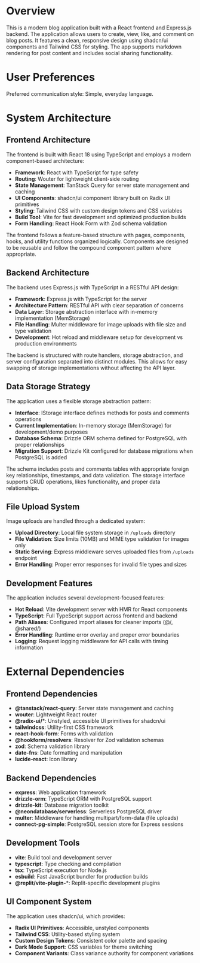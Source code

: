# Overview

This is a modern blog application built with a React frontend and Express.js backend. The application allows users to create, view, like, and comment on blog posts. It features a clean, responsive design using shadcn/ui components and Tailwind CSS for styling. The app supports markdown rendering for post content and includes social sharing functionality.

# User Preferences

Preferred communication style: Simple, everyday language.

# System Architecture

## Frontend Architecture

The frontend is built with React 18 using TypeScript and employs a modern component-based architecture:

- **Framework**: React with TypeScript for type safety
- **Routing**: Wouter for lightweight client-side routing
- **State Management**: TanStack Query for server state management and caching
- **UI Components**: shadcn/ui component library built on Radix UI primitives
- **Styling**: Tailwind CSS with custom design tokens and CSS variables
- **Build Tool**: Vite for fast development and optimized production builds
- **Form Handling**: React Hook Form with Zod schema validation

The frontend follows a feature-based structure with pages, components, hooks, and utility functions organized logically. Components are designed to be reusable and follow the compound component pattern where appropriate.

## Backend Architecture

The backend uses Express.js with TypeScript in a RESTful API design:

- **Framework**: Express.js with TypeScript for the server
- **Architecture Pattern**: RESTful API with clear separation of concerns
- **Data Layer**: Storage abstraction interface with in-memory implementation (MemStorage)
- **File Handling**: Multer middleware for image uploads with file size and type validation
- **Development**: Hot reload and middleware setup for development vs production environments

The backend is structured with route handlers, storage abstraction, and server configuration separated into distinct modules. This allows for easy swapping of storage implementations without affecting the API layer.

## Data Storage Strategy

The application uses a flexible storage abstraction pattern:

- **Interface**: IStorage interface defines methods for posts and comments operations
- **Current Implementation**: In-memory storage (MemStorage) for development/demo purposes
- **Database Schema**: Drizzle ORM schema defined for PostgreSQL with proper relationships
- **Migration Support**: Drizzle Kit configured for database migrations when PostgreSQL is added

The schema includes posts and comments tables with appropriate foreign key relationships, timestamps, and data validation. The storage interface supports CRUD operations, likes functionality, and proper data relationships.

## File Upload System

Image uploads are handled through a dedicated system:

- **Upload Directory**: Local file system storage in `/uploads` directory
- **File Validation**: Size limits (10MB) and MIME type validation for images only
- **Static Serving**: Express middleware serves uploaded files from `/uploads` endpoint
- **Error Handling**: Proper error responses for invalid file types and sizes

## Development Features

The application includes several development-focused features:

- **Hot Reload**: Vite development server with HMR for React components
- **TypeScript**: Full TypeScript support across frontend and backend
- **Path Aliases**: Configured import aliases for cleaner imports (@/, @shared/)
- **Error Handling**: Runtime error overlay and proper error boundaries
- **Logging**: Request logging middleware for API calls with timing information

# External Dependencies

## Frontend Dependencies

- **@tanstack/react-query**: Server state management and caching
- **wouter**: Lightweight React router
- **@radix-ui/***: Unstyled, accessible UI primitives for shadcn/ui
- **tailwindcss**: Utility-first CSS framework
- **react-hook-form**: Forms with validation
- **@hookform/resolvers**: Resolver for Zod validation schemas
- **zod**: Schema validation library
- **date-fns**: Date formatting and manipulation
- **lucide-react**: Icon library

## Backend Dependencies

- **express**: Web application framework
- **drizzle-orm**: TypeScript ORM with PostgreSQL support
- **drizzle-kit**: Database migration toolkit
- **@neondatabase/serverless**: Serverless PostgreSQL driver
- **multer**: Middleware for handling multipart/form-data (file uploads)
- **connect-pg-simple**: PostgreSQL session store for Express sessions

## Development Tools

- **vite**: Build tool and development server
- **typescript**: Type checking and compilation
- **tsx**: TypeScript execution for Node.js
- **esbuild**: Fast JavaScript bundler for production builds
- **@replit/vite-plugin-***: Replit-specific development plugins

## UI Component System

The application uses shadcn/ui, which provides:

- **Radix UI Primitives**: Accessible, unstyled components
- **Tailwind CSS**: Utility-based styling system
- **Custom Design Tokens**: Consistent color palette and spacing
- **Dark Mode Support**: CSS variables for theme switching
- **Component Variants**: Class variance authority for component variations